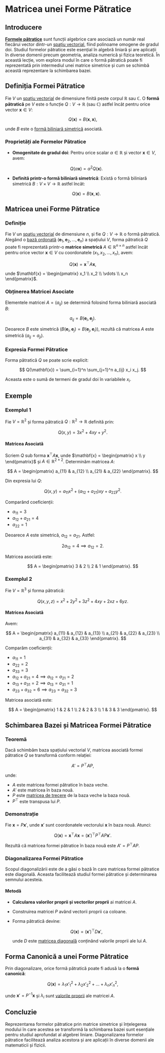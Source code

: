 # Matricea unei Forme Pătratice

## Introducere

[**Formele pătratice**](/symbols#forma-patratica) sunt funcții algebrice care asociază un număr real fiecărui vector dintr-un [spațiu vectorial](/symbols#spatiu-vectorial), fiind polinoame omogene de gradul doi. Studiul formelor pătratice este esențial în algebră liniară și are aplicații în diverse domenii precum geometria, analiza numerică și fizica teoretică. În această lecție, vom explora modul în care o formă pătratică poate fi reprezentată prin intermediul unei matrice simetrice și cum se schimbă această reprezentare la schimbarea bazei.

## Definiția Formei Pătratice

Fie $V$ un [spațiu vectorial](/symbols#spatiu-vectorial) de dimensiune finită peste corpul $\mathbb{R}$ sau $\mathbb{C}$. O **formă pătratică** pe $V$ este o funcție $Q: V \to \mathbb{R}$ (sau $\mathbb{C}$) astfel încât pentru orice vector $\mathbf{x} \in V$:

$$
Q(\mathbf{x}) = B(\mathbf{x}, \mathbf{x}),
$$

unde $B$ este o [formă biliniară simetrică](/symbols#forma-bilinara) asociată.

### Proprietăți ale Formelor Pătratice

- **Omogenitate de gradul doi**: Pentru orice scalar $\alpha \in \mathbb{R}$ și vector $\mathbf{x} \in V$, avem:

  $$
  Q(\alpha \mathbf{x}) = \alpha^2 Q(\mathbf{x}).
  $$

- **Definită printr-o formă biliniară simetrică**: Există o formă biliniară simetrică $B: V \times V \to \mathbb{R}$ astfel încât:

  $$
  Q(\mathbf{x}) = B(\mathbf{x}, \mathbf{x}).
  $$

## Matricea unei Forme Pătratice

### Definiție

Fie $V$ un [spațiu vectorial](/symbols#spatiu-vectorial) de dimensiune $n$, și fie $Q: V \to \mathbb{R}$ o formă pătratică. Alegând o [bază ordonată](/symbols#baza-ordonata) $(\mathbf{e}_1, \mathbf{e}_2, \ldots, \mathbf{e}_n)$ a spațiului $V$, forma pătratică $Q$ poate fi reprezentată printr-o **matrice simetrică** $A \in \mathbb{R}^{n \times n}$ astfel încât pentru orice vector $\mathbf{x} \in V$ cu coordonatele $(x_1, x_2, \ldots, x_n)$, avem:

$$
Q(\mathbf{x}) = \mathbf{x}^\top A \mathbf{x},
$$

unde $\mathbf{x} = \begin{pmatrix} x_1 \\ x_2 \\ \vdots \\ x_n \end{pmatrix}$.

### Obținerea Matricei Asociate

Elementele matricei $A = (a_{ij})$ se determină folosind forma biliniară asociată $B$:

$$
a_{ij} = B(\mathbf{e}_i, \mathbf{e}_j).
$$

Deoarece $B$ este simetrică ($B(\mathbf{e}_i, \mathbf{e}_j) = B(\mathbf{e}_j, \mathbf{e}_i)$), rezultă că matricea $A$ este simetrică ($a_{ij} = a_{ji}$).

### Expresia Formei Pătratice

Forma pătratică $Q$ se poate scrie explicit:

$$
Q(\mathbf{x}) = \sum_{i=1}^n \sum_{j=1}^n a_{ij} x_i x_j.
$$

Aceasta este o sumă de termeni de gradul doi în variabilele $x_i$.

## Exemple

### Exemplul 1

Fie $V = \mathbb{R}^2$ și forma pătratică $Q: \mathbb{R}^2 \to \mathbb{R}$ definită prin:

$$
Q(x, y) = 3x^2 + 4xy + y^2.
$$

#### Matricea Asociată

Scriem $Q$ sub forma $\mathbf{x}^\top A \mathbf{x}$, unde $\mathbf{x} = \begin{pmatrix} x \\ y \end{pmatrix}$ și $A \in \mathbb{R}^{2 \times 2}$. Determinăm matricea $A$:

$$
A = \begin{pmatrix}
a_{11} & a_{12} \\
a_{21} & a_{22}
\end{pmatrix}.
$$

Din expresia lui $Q$:

$$
Q(x, y) = a_{11} x^2 + (a_{12} + a_{21}) x y + a_{22} y^2.
$$

Comparând coeficienții:

- $a_{11} = 3$
- $a_{12} + a_{21} = 4$
- $a_{22} = 1$

Deoarece $A$ este simetrică, $a_{12} = a_{21}$. Astfel:

$$
2a_{12} = 4 \implies a_{12} = 2.
$$

Matricea asociată este:

$$
A = \begin{pmatrix}
3 & 2 \\
2 & 1
\end{pmatrix}.
$$

### Exemplul 2

Fie $V = \mathbb{R}^3$ și forma pătratică:

$$
Q(x, y, z) = x^2 + 2y^2 + 3z^2 + 4xy + 2xz + 6yz.
$$

#### Matricea Asociată

Avem:

$$
A = \begin{pmatrix}
a_{11} & a_{12} & a_{13} \\
a_{21} & a_{22} & a_{23} \\
a_{31} & a_{32} & a_{33}
\end{pmatrix}.
$$

Comparăm coeficienții:

- $a_{11} = 1$
- $a_{22} = 2$
- $a_{33} = 3$
- $a_{12} + a_{21} = 4 \implies a_{12} = a_{21} = 2$
- $a_{13} + a_{31} = 2 \implies a_{13} = a_{31} = 1$
- $a_{23} + a_{32} = 6 \implies a_{23} = a_{32} = 3$

Matricea asociată este:

$$
A = \begin{pmatrix}
1 & 2 & 1 \\
2 & 2 & 3 \\
1 & 3 & 3
\end{pmatrix}.
$$

## Schimbarea Bazei și Matricea Formei Pătratice

### Teoremă

Dacă schimbăm baza spațiului vectorial $V$, matricea asociată formei pătratice $Q$ se transformă conform relației:

$$
A' = P^\top A P,
$$

unde:

- $A$ este matricea formei pătratice în baza veche.
- $A'$ este matricea în baza nouă.
- $P$ este [matricea de trecere](/symbols#matricea-de-trecere) de la baza veche la baza nouă.
- $P^\top$ este transpusa lui $P$.

### Demonstrație

Fie $\mathbf{x} = P \mathbf{x}'$, unde $\mathbf{x}'$ sunt coordonatele vectorului $\mathbf{x}$ în baza nouă. Atunci:

$$
Q(\mathbf{x}) = \mathbf{x}^\top A \mathbf{x} = (\mathbf{x}')^\top P^\top A P \mathbf{x}'.
$$

Rezultă că matricea formei pătratice în baza nouă este $A' = P^\top A P$.

### Diagonalizarea Formei Pătratice

Scopul diagonalizării este de a găsi o bază în care matricea formei pătratice este diagonală. Aceasta facilitează studiul formei pătratice și determinarea semnului acesteia.

#### Metodă

- **Calcularea valorilor proprii și vectorilor proprii** ai matricei $A$.
- Construirea matricei $P$ având vectorii proprii ca coloane.
- Forma pătratică devine:

  $$
  Q(\mathbf{x}) = (\mathbf{x}')^\top D \mathbf{x}',
  $$

  unde $D$ este [matricea diagonală](/symbols#matrice-diagonala) conținând valorile proprii ale lui $A$.

## Forma Canonică a unei Forme Pătratice

Prin diagonalizare, orice formă pătratică poate fi adusă la o **formă canonică**:

$$
Q(\mathbf{x}) = \lambda_1 {x'_1}^2 + \lambda_2 {x'_2}^2 + \ldots + \lambda_n {x'_n}^2,
$$

unde $\mathbf{x}' = P^{-1} \mathbf{x}$ și $\lambda_i$ sunt [valorile proprii](/symbols#valori-proprii) ale matricei $A$.

## Concluzie

Reprezentarea formelor pătratice prin matrice simetrice și înțelegerea modului în care acestea se transformă la schimbarea bazei sunt esențiale pentru studiul aprofundat al algebrei liniare. Diagonalizarea formelor pătratice facilitează analiza acestora și are aplicații în diverse domenii ale matematicii și fizicii.
